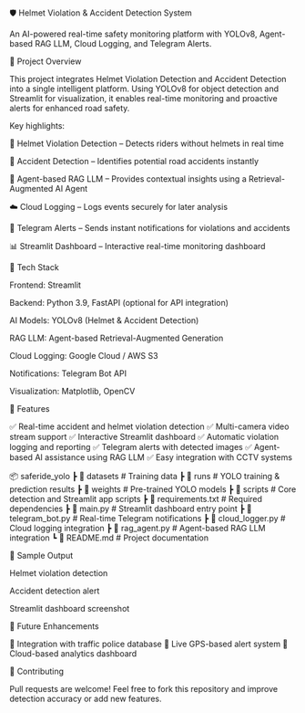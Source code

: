 
🛡️ Helmet Violation & Accident Detection System

An AI-powered real-time safety monitoring platform with YOLOv8, Agent-based RAG LLM, Cloud Logging, and Telegram Alerts.

📌 Project Overview

This project integrates Helmet Violation Detection and Accident Detection into a single intelligent platform. Using YOLOv8 for object detection and Streamlit for visualization, it enables real-time monitoring and proactive alerts for enhanced road safety.

Key highlights:

🚦 Helmet Violation Detection – Detects riders without helmets in real time

🚗 Accident Detection – Identifies potential road accidents instantly

🤖 Agent-based RAG LLM – Provides contextual insights using a Retrieval-Augmented AI Agent

☁️ Cloud Logging – Logs events securely for later analysis

📩 Telegram Alerts – Sends instant notifications for violations and accidents

📊 Streamlit Dashboard – Interactive real-time monitoring dashboard

🧠 Tech Stack

Frontend: Streamlit

Backend: Python 3.9, FastAPI (optional for API integration)

AI Models: YOLOv8 (Helmet & Accident Detection)

RAG LLM: Agent-based Retrieval-Augmented Generation

Cloud Logging: Google Cloud / AWS S3

Notifications: Telegram Bot API

Visualization: Matplotlib, OpenCV

🚀 Features

✅ Real-time accident and helmet violation detection
✅ Multi-camera video stream support
✅ Interactive Streamlit dashboard
✅ Automatic violation logging and reporting
✅ Telegram alerts with detected images
✅ Agent-based AI assistance using RAG LLM
✅ Easy integration with CCTV systems

📦 saferide_yolo
 ┣ 📂 datasets            # Training data
 ┣ 📂 runs               # YOLO training & prediction results
 ┣ 📂 weights            # Pre-trained YOLO models
 ┣ 📂 scripts            # Core detection and Streamlit app scripts
 ┣ 📜 requirements.txt   # Required dependencies
 ┣ 📜 main.py            # Streamlit dashboard entry point
 ┣ 📜 telegram_bot.py    # Real-time Telegram notifications
 ┣ 📜 cloud_logger.py    # Cloud logging integration
 ┣ 📜 rag_agent.py       # Agent-based RAG LLM integration
 ┗ 📜 README.md          # Project documentation

📸 Sample Output

Helmet violation detection

Accident detection alert

Streamlit dashboard screenshot

📢 Future Enhancements

🔹 Integration with traffic police database
🔹 Live GPS-based alert system
🔹 Cloud-based analytics dashboard

🤝 Contributing

Pull requests are welcome! Feel free to fork this repository and improve detection accuracy or add new features.
